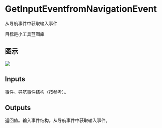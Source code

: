 # GetInputEventfromNavigationEvent

从导航事件中获取输入事件

目标是小工具蓝图库

## 图示

![]($-20221218-21343152.png)

## Inputs

事件。导航事件结构（按参考）。  

## Outputs

返回值。输入事件结构。从导航事件中获取输入事件。
